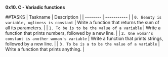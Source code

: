 **0x10. C - Variadic functions**

##TASKS
| Taskname | Description |
| -------- | ----------- |
| `0. Beauty is variable, ugliness is constant` | Write a function that returns the sum of all its parameters. |
| `1. To be is to be the value of a variable` | Write a function that prints numbers, followed by a new line. |
| `2. One woman's constant is another woman's variable` | Write a function that prints strings, followed by a new line. |
| `3. To be is a to be the value of a variable` | Write a function that prints anything. |

